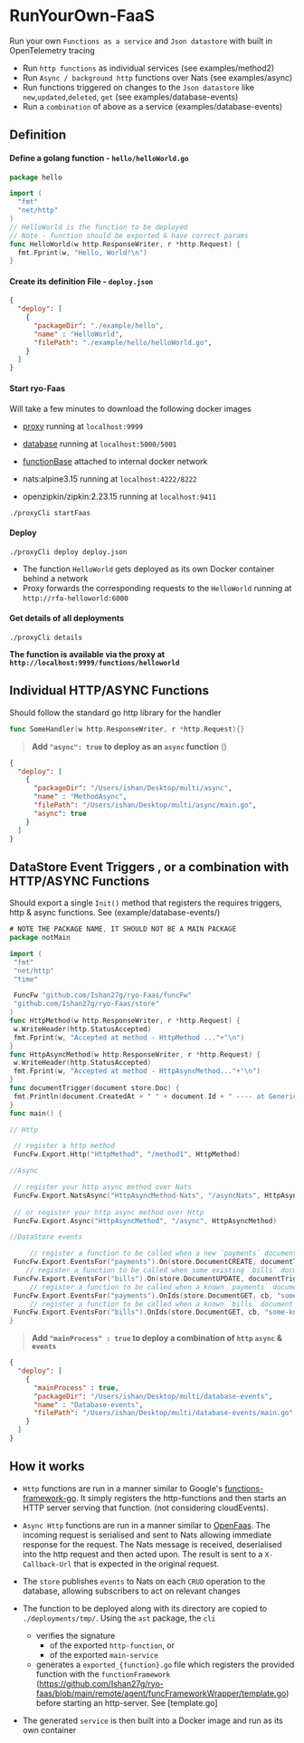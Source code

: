 # RunYourOwn-FaaS

Run your own `Functions as a service` and `Json datastore` with built in OpenTelemetry tracing

- Run `http functions` as individual services (see examples/method2)
- Run `Async / background http` functions over Nats (see examples/async)
- Run functions triggered on changes to the `Json datastore` like `new`,`updated`,`deleted`, `get` (see examples/database-events)
- Run a `combination` of above as a service (examples/database-events)

## Definition

#### Define a golang function - `hello/helloWorld.go`

```go
package hello

import (
  "fmt"
  "net/http"
)
// HelloWorld is the function to be deployed
// Note - function should be exported & have correct params
func HelloWorld(w http.ResponseWriter, r *http.Request) {
  fmt.Fprint(w, "Hello, World!\n")
}
```

#### Create its definition File - `deploy.json`

```json
{
  "deploy": [
    {
      "packageDir": "./example/hello",
      "name" : "HelloWorld",
      "filePath": "./example/hello/helloWorld.go",
    }
  ]
}
```

#### Start ryo-Faas

Will take a few minutes to download the following docker images

- [proxy](https://hub.docker.com/repository/docker/ishan27g/ryo-faas) running at `localhost:9999`
- [database](https://hub.docker.com/repository/docker/ishan27g/ryo-faas) running at `localhost:5000/5001`
- [functionBase](https://hub.docker.com/repository/docker/ishan27g/ryo-faas) attached to internal docker network

- nats:alpine3.15 running at `localhost:4222/8222`
- openzipkin/zipkin:2.23.15 running at `localhost:9411`

```shell
./proxyCli startFaas
```

#### Deploy

```shell
./proxyCli deploy deploy.json
```

- The function `HelloWorld` gets deployed as its own Docker container behind a network
- Proxy forwards the corresponding requests to the `HelloWorld` running at `http://rfa-helloworld:6000`

#### Get details of all deployments

```shell
./proxyCli details
```

__The function is available via the proxy at `http://localhost:9999/functions/helloworld`__

## Individual HTTP/ASYNC Functions

Should follow the standard go http library for the handler

```go
func SomeHandler(w http.ResponseWriter, r *http.Request){}
```

> __Add `"async": true` to deploy as an `async` function__ ()

```json
{
  "deploy": [
    {
      "packageDir": "/Users/ishan/Desktop/multi/async",
      "name" : "MethodAsync",
      "filePath": "/Users/ishan/Desktop/multi/async/main.go",
      "async": true
    }
  ]
}
```

## DataStore Event Triggers , or a combination with HTTP/ASYNC Functions

Should export a single `Init()` method that registers the requires triggers, http & async functions. See (example/database-events/)

```go
# NOTE THE PACKAGE NAME, IT SHOULD NOT BE A MAIN PACKAGE
package notMain

import (
 "fmt"
 "net/http"
 "time"

 FuncFw "github.com/Ishan27g/ryo-Faas/funcFw"
 "github.com/Ishan27g/ryo-Faas/store"
)
func HttpMethod(w http.ResponseWriter, r *http.Request) {
 w.WriteHeader(http.StatusAccepted)
 fmt.Fprint(w, "Accepted at method - HttpMethod ..."+"\n")
}
func HttpAsyncMethod(w http.ResponseWriter, r *http.Request) {
 w.WriteHeader(http.StatusAccepted)
 fmt.Fprint(w, "Accepted at method - HttpAsyncMethod..."+"\n")
}
func documentTrigger(document store.Doc) {
 fmt.Println(document.CreatedAt + " " + document.Id + " ---- at GenericCb()")
}
func main() {

// Http

 // register a http method
 FuncFw.Export.Http("HttpMethod", "/method1", HttpMethod)

//Async

 // register your http async method over Nats
 FuncFw.Export.NatsAsync("HttpAsyncMethod-Nats", "/asyncNats", HttpAsyncMethod)
 
 // or register your http async method over Http
 FuncFw.Export.Async("HttpAsyncMethod", "/async", HttpAsyncMethod)

//DataStore events

     // register a function to be called when a new `payments` document is created
 FuncFw.Export.EventsFor("payments").On(store.DocumentCREATE, documentTrigger)
    // register a function to be called when some existing `bills` document is updated
 FuncFw.Export.EventsFor("bills").On(store.DocumentUPDATE, documentTrigger)
     // register a function to be called when a known `payments` document (by its ID) is retrieved
 FuncFw.Export.EventsFor("payments").OnIds(store.DocumentGET, cb, "some-known-id")
     // register a function to be called when a known `bills` document (by its ID) is retrieved
 FuncFw.Export.EventsFor("bills").OnIds(store.DocumentGET, cb, "some-known-id")
}
```

> __Add `"mainProcess" : true` to deploy a combination of `http` `async` & `events`__

```json
{
  "deploy": [
    {
      "mainProcess" : true,
      "packageDir": "/Users/ishan/Desktop/multi/database-events",
      "name" : "Database-events",
      "filePath": "/Users/ishan/Desktop/multi/database-events/main.go"
    }
  ]
}
```

## How it works

- `Http` functions are run in a manner similar to Google's [functions-framework-go](https://github.com/GoogleCloudPlatform/functions-framework-go).
It simply registers the http-functions and then starts an HTTP server serving that function. (not considering cloudEvents).

- `Async Http` functions are run in a manner similar to [OpenFaas](https://docs.openfaas.com/reference/async/). The incoming request is serialised and sent to Nats allowing immediate response for the request. The Nats message is received, deserialised into the http request and then acted upon. The result is sent to a `X-Callback-Url` that is expected in the original request.

- The `store` publishes `events` to Nats on each `CRUD` operation to the database, allowing subscribers to act on relevant changes

- The function to be deployed along with its directory are copied to `./deployments/tmp/`. Using the `ast`  package, the `cli`
  - verifies the signature
    - of the exported `http-function`, or
    - of the exported `main-service`
  - generates a `exported_{function}.go` file which registers the provided function with the `functionFramework` (<https://github.com/Ishan27g/ryo-faas/blob/main/remote/agent/funcFrameworkWrapper/template.go>) before starting an http-server. See [template.go]
- The generated `service` is then built into a Docker image and run as its own container
